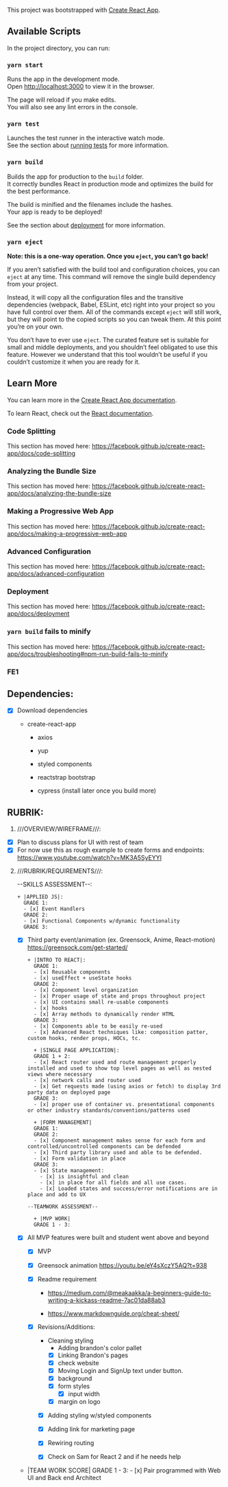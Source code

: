 This project was bootstrapped with [Create React App](https://github.com/facebook/create-react-app).

## Available Scripts

In the project directory, you can run:

### `yarn start`

Runs the app in the development mode.<br />
Open [http://localhost:3000](http://localhost:3000) to view it in the browser.

The page will reload if you make edits.<br />
You will also see any lint errors in the console.

### `yarn test`

Launches the test runner in the interactive watch mode.<br />
See the section about [running tests](https://facebook.github.io/create-react-app/docs/running-tests) for more information.

### `yarn build`

Builds the app for production to the `build` folder.<br />
It correctly bundles React in production mode and optimizes the build for the best performance.

The build is minified and the filenames include the hashes.<br />
Your app is ready to be deployed!

See the section about [deployment](https://facebook.github.io/create-react-app/docs/deployment) for more information.

### `yarn eject`

**Note: this is a one-way operation. Once you `eject`, you can’t go back!**

If you aren’t satisfied with the build tool and configuration choices, you can `eject` at any time. This command will remove the single build dependency from your project.

Instead, it will copy all the configuration files and the transitive dependencies (webpack, Babel, ESLint, etc) right into your project so you have full control over them. All of the commands except `eject` will still work, but they will point to the copied scripts so you can tweak them. At this point you’re on your own.

You don’t have to ever use `eject`. The curated feature set is suitable for small and middle deployments, and you shouldn’t feel obligated to use this feature. However we understand that this tool wouldn’t be useful if you couldn’t customize it when you are ready for it.

## Learn More

You can learn more in the [Create React App documentation](https://facebook.github.io/create-react-app/docs/getting-started).

To learn React, check out the [React documentation](https://reactjs.org/).

### Code Splitting

This section has moved here: https://facebook.github.io/create-react-app/docs/code-splitting

### Analyzing the Bundle Size

This section has moved here: https://facebook.github.io/create-react-app/docs/analyzing-the-bundle-size

### Making a Progressive Web App

This section has moved here: https://facebook.github.io/create-react-app/docs/making-a-progressive-web-app

### Advanced Configuration

This section has moved here: https://facebook.github.io/create-react-app/docs/advanced-configuration

### Deployment

This section has moved here: https://facebook.github.io/create-react-app/docs/deployment

### `yarn build` fails to minify

This section has moved here: https://facebook.github.io/create-react-app/docs/troubleshooting#npm-run-build-fails-to-minify




### FE1

## Dependencies:

- [x] Download dependencies

  - create-react-app

    - axios
    - yup
    - styled components
    - reactstrap bootstrap

    - cypress (install later once you build more)

## RUBRIK:

1. ///OVERVIEW/WIREFRAME///:

- [x] Plan to discuss plans for UI with rest of team
- [x] For now use this as rough example to create forms and endpoints: https://www.youtube.com/watch?v=MK3A5SyEYYI

2.  ///RUBRIK/REQUIREMENTS///:

    --SKILLS ASSESSMENT--:

        + |APPLIED JS|:
          GRADE 1:
          - [x] Event Handlers
          GRADE 2:
          - [x] Functional Components w/dynamic functionality
          GRADE 3:

    - [x] Third party event/animation (ex. Greensock, Anime, React-motion)
          https://greensock.com/get-started/

          + |INTRO TO REACT|:
            GRADE 1:
            - [x] Reusable components
            - [x] useEffect + useState hooks
            GRADE 2:
            - [x] Component level organization
            - [x] Proper usage of state and props throughout project
            - [x] UI contains small re-usable components
            - [x] hooks
            - [x] Array methods to dynamically render HTML
            GRADE 3:
            - [x] Components able to be easily re-used
            - [x] Advanced React techniques like: composition patter, custom hooks, render props, HOCs, tc.

            + |SINGLE PAGE APPLICATION|:
            GRADE 1 + 2:
            - [x] React router used and route management properly installed and used to show top level pages as well as nested views where necessary
            - [x] network calls and router used
            - [x] Get requests made (using axios or fetch) to display 3rd party data on deployed page
            GRADE 3:
            - [x] proper use of container vs. presentational components or other industry standards/conventions/patterns used

            + |FORM MANAGEMENT|
            GRADE 1:
            GRADE 2:
            - [x] Component management makes sense for each form and controlled/uncontrolled components can be defended
            - [x] Third party library used and able to be defended.
            - [x] Form validation in place
            GRADE 3:
            - [x] State management:
              - [x] is insightful and clean
              - [x] in place for all fields and all use cases.
              - [x] Loaded states and success/error notifications are in place and add to UX

          --TEAMWORK ASSESSMENT--

            + |MVP WORK|
            GRADE 1 - 3:

    - [x] All MVP features were built and student went above and beyond

      - [x] MVP
      - [x] Greensock animation
            https://youtu.be/eY4sXczY5AQ?t=938
      - [x] Readme requirement

        - https://medium.com/@meakaakka/a-beginners-guide-to-writing-a-kickass-readme-7ac01da88ab3

        - https://www.markdownguide.org/cheat-sheet/

      - [x] Revisions/Additions:
        - Cleaning styling
          - Adding brandon's color pallet
          - [x] Linking Brandon's pages
          - [x] check website
          - [x] Moving Login and SignUp text under button.
          - [x] background
          - [x] form styles
            - [x] input width
          - [x] margin on logo
        - [x] Adding styling w/styled components
        - [x] Adding link for marketing page
        - [x] Rewiring routing
        - [x] Check on Sam for React 2 and if he needs help



    * |TEAM WORK SCORE|
      GRADE 1 - 3: - [x] Pair programmed with Web UI and Back end Architect